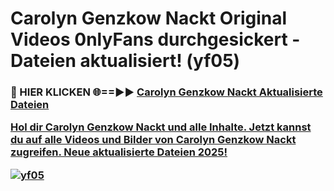 # Carolyn Genzkow Nackt Original Videos 0nlyFans durchgesickert - Dateien aktualisiert! (yf05)

<h3>🔴 HIER KLICKEN 🌐==►► <a href="https://tinyurl.com/h6vf6nb8" rel="nofollow">Carolyn Genzkow Nackt Aktualisierte Dateien

Hol dir Carolyn Genzkow Nackt und alle Inhalte. Jetzt kannst du auf alle Videos und Bilder von Carolyn Genzkow Nackt zugreifen. Neue aktualisierte Dateien 2025!

[![yf05](https://i.imgur.com/sD4kR3V.gif)](https://tinyurl.com/h6vf6nb8)
